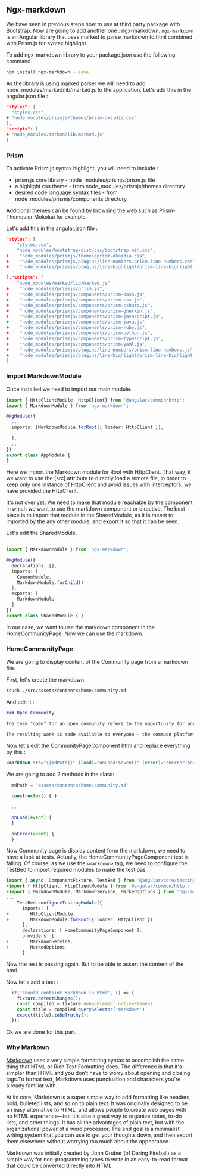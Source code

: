 ## Ngx-markdown

We have seen in previous steps how to use at third party package with Bootstrap. Now are going to add another one : ngx-markdown. `ngx-markdown` is an Angular library that uses marked to parse markdown to html combined with Prism.js for syntax highlight.

To add ngx-markdown library to your package.json use the following command.

```sh
npm install ngx-markdown --save
```

As the library is using marked parser we will need to add node_modules/marked/lib/marked.js to the application.
Let's add this in the angular.json file :

```json
"styles": [
  "styles.css",
+ "node_modules/prismjs/themes/prism-okaidia.css"
],
"scripts": [
+ "node_modules/marked/lib/marked.js"
]
```

### Prism

To activate Prism.js syntax highlight, you will need to include :

- prism.js core library - node_modules/prismjs/prism.js file
- a highlight css theme - from node_modules/prismjs/themes directory
- desired code language syntax files - from node_modules/prismjs/components directory

Additional themes can be found by browsing the web such as Prism-Themes or Mokokai for example.

Let's add this in the angular.json file :

```json
"styles": [
    "styles.css",
    "node_modules/bootstrap/dist/css/bootstrap.min.css",
+    "node_modules/prismjs/themes/prism-okaidia.css",
+    "node_modules/prismjs/plugins/line-numbers/prism-line-numbers.css",
+    "node_modules/prismjs/plugins/line-highlight/prism-line-highlight.css"

],"scripts": [
    "node_modules/marked/lib/marked.js"
+    "node_modules/prismjs/prism.js",
+    "node_modules/prismjs/components/prism-bash.js",
+    "node_modules/prismjs/components/prism-css.js",
+    "node_modules/prismjs/components/prism-csharp.js",
+    "node_modules/prismjs/components/prism-gherkin.js",
+    "node_modules/prismjs/components/prism-javascript.js",
+    "node_modules/prismjs/components/prism-java.js",
+    "node_modules/prismjs/components/prism-ruby.js",
+    "node_modules/prismjs/components/prism-python.js",
+    "node_modules/prismjs/components/prism-typescript.js",
+    "node_modules/prismjs/components/prism-yaml.js",
+    "node_modules/prismjs/plugins/line-numbers/prism-line-numbers.js",
+    "node_modules/prismjs/plugins/line-highlight/prism-line-highlight.js"
]
```

### Import MarkdownModule

Once installed we need to import our main module.

```ts
import { HttpClientModule, HttpClient} from '@angular/common/http';
import { MarkdownModule } from 'ngx-markdown';

@NgModule({
  ...
  imports: [MarkdownModule.forRoot({ loader: HttpClient }),
  ...
  ],
  ...
})
export class AppModule {
}
```

Here we import the Markdown module for Root with HttpClient. That way, if we want to use the [src] attribute to directly load a remote file, in order to keep only one instance of HttpClient and avoid issues with interceptors, we have provided the HttpClient.

It's not over yet. We need to make that module reachable by the component in which we want to use the markdown component or directive. The best place is to import that module in the SharedModule, as it is meant to imported by the any other module, and export it so that it can be seen. 

Let's edit the SharedModule.

```ts
...
import { MarkdownModule } from 'ngx-markdown';

@NgModule({
  declarations: [],
  imports: [
    CommonModule,
    MarkdownModule.forChild()
  ],
  exports: [
    MarkdownModule
  ]
})
export class SharedModule { }
```

In our case, we want to use the markdown component in the HomeCommunityPage. Now we can use the markdown.

### HomeCommunityPage

We are going to display content of the Community page from a markdown file.

First, let's create the markdown.

```sh
touch ./src/assets/contents/home/community.md
```

And edit it :

```md
### Open Community

The term "open" for an open community refers to the opportunity for anyone - from the community - to join and contribute to the collaborative effort.

The resulting work is made available to everyone - the commuon platform, and continuously add useful things and improve it together to respond to the steadily changing IT.
```

Now let's edit the CommunityPageComponent html and replace everything by this :

```html
<markdown src="{{mdPath}}" (load)="onLoad($event)" (error)="onError($event)"></markdown>
```

We are going to add 2 methods in the class:

```ts
  mdPath = 'assets/contents/home/community.md';

  constructor() { }

  ...

  onLoad(event) {
  }

  onError(event) {
  }
```

Now Community page is display content form the markdown, we need to have a look at tests. Actually, the HomeCommunityPageComponent test is failing. Of course, as we use the `<markdown>` tag, we need to configure the TestBed to import required modules to make the test pas :

```ts
import { async, ComponentFixture, TestBed } from '@angular/core/testing';
+import { HttpClient, HttpClientModule } from '@angular/common/http';
+import { MarkdownModule, MarkdownService, MarkedOptions } from 'ngx-markdown';
...
    TestBed.configureTestingModule({
      imports: [
+        HttpClientModule,
+        MarkdownModule.forRoot({ loader: HttpClient }),
      ],
      declarations: [ HomeCommunityPageComponent ],
      providers: [
+        MarkdownService,
+        MarkedOptions
      ]
```

Now the test is passing again. But to be able to assert the content of the html.

Now let's add a test :

```ts
  it('should containt markdown in html', () => {
    fixture.detectChanges();
    const compiled = fixture.debugElement.nativeElement;
    const title = compiled.querySelector('markdown');
    expect(title).toBeTruthy();
  });
```

Ok we are done for this part.

### Why Markown

[Markdown](http://en.wikipedia.org/wiki/Markdown) uses a very simple formatting syntax to accomplish the same thing that HTML or Rich Text Formatting does. The difference is that it's simpler than HTML and you don't have to worry about opening and closing tags.To format text, Markdown uses punctuation and characters you're already familiar with.

At its core, Markdown is a super simple way to add formatting like headers, bold, bulleted lists, and so on to plain text. It was originally designed to be an easy alternative to HTML, and allows people to create web pages with no HTML experience—but it's also a great way to organize notes, to-do lists, and other things. It has all the advantages of plain text, but with the organizational power of a word processor. The end goal is a minimalist writing system that you can use to get your thoughts down, and then export them elsewhere without worrying too much about the appearance.

Markdown was initially created by John Gruber (of Daring Fireball) as a simple way for non-programming types to write in an easy-to-read format that could be converted directly into HTML.
